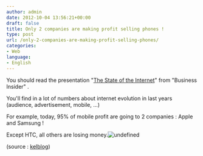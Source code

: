 ```yaml
---
author: admin
date: 2012-10-04 13:56:21+00:00
draft: false
title: Only 2 companies are making profit selling phones !
type: post
url: /only-2-companies-are-making-profit-selling-phones/
categories:
- Web
language:
- English
---
```


You should read the presentation "[The State of the Internet](http://www.businessinsider.com/state-of-internet-slides-2012-10#-1)" from "Business Insider" .

You'll find in a lot of numbers about internet evolution in last years (audience, advertisement, mobile, ...)

For example, today, 95% of mobile profit are going to 2 companies : Apple and Samsung !


Except HTC, all others are losing money.![undefined](http://static.businessinsider.com/image/50649f51ecad04093400000c-915/slide-1031.jpg)



(source : [kelblog](http://www.kelblog.com/article-la-pub-internet-rattrape-la-pub-tv-110858941.html))

